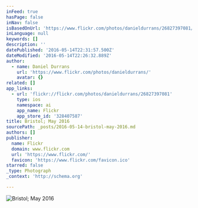 ```yaml
---
inFeed: true
hasPage: false
inNav: false
isBasedOnUrl: 'https://www.flickr.com/photos/danieldurrans/26827397081/in/photostream/'
inLanguage: null
keywords: []
description: ''
datePublished: '2016-05-14T22:31:57.500Z'
dateModified: '2016-05-14T22:26:32.889Z'
author:
  - name: Daniel Durrans
    url: 'https://www.flickr.com/photos/danieldurrans/'
    avatar: {}
related: []
app_links:
  - url: 'flickr://flickr.com/photos/danieldurrans/26827397081'
    type: ios
    namespace: ai
    app_name: Flickr
    app_store_id: '328407587'
title: Bristol; May 2016
sourcePath: _posts/2016-05-14-bristol-may-2016.md
authors: []
publisher:
  name: Flickr
  domain: www.flickr.com
  url: 'https://www.flickr.com/'
  favicon: 'https://www.flickr.com/favicon.ico'
starred: false
_type: Photograph
_context: 'http://schema.org'

---
```

![Bristol; May 2016](https://s3-us-west-2.amazonaws.com/the-grid-img/p/d0a111bbfb319c6c10e40c6e1224cf03e9686481.jpg)